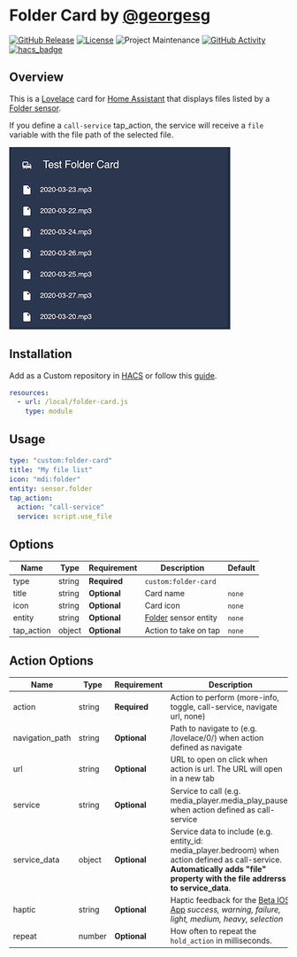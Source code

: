# Folder Card by [@georgesg](https://www.github.com/georgesg)

[![GitHub Release][releases-shield]][releases]
[![License][license-shield]](LICENSE)
![Project Maintenance][maintenance-shield]
[![GitHub Activity][commits-shield]][commits]
[![hacs_badge][hacs-shield]][hacs]


## Overview

This is a [Lovelace](https://www.home-assistant.io/lovelace) card for [Home Assistant](https://www.home-assistant.io/) that displays files listed by a [Folder sensor](https://www.home-assistant.io/integrations/folder/).

If you define a `call-service` tap_action, the service will receive a `file` variable with the file path of the selected file.

![example](assets/example.png)


## Installation

Add as a Custom repository in [HACS](https://hacs.xyz) or follow this [guide](https://github.com/thomasloven/hass-config/wiki/Lovelace-Plugins).

```yaml
resources:
  - url: /local/folder-card.js
    type: module

```

## Usage

```yaml
type: "custom:folder-card"
title: "My file list"
icon: "mdi:folder"
entity: sensor.folder
tap_action:
  action: "call-service"
  service: script.use_file
```

## Options

| Name              | Type    | Requirement  | Description                                 | Default             |
| ----------------- | ------- | ------------ | ------------------------------------------- | ------------------- |
| type              | string  | **Required** | `custom:folder-card`                        |                     |
| title             | string  | **Optional** | Card name                                   | `none`              |
| icon              | string  | **Optional** | Card icon                                   | `none`              |
| entity            | string  | **Optional** | [Folder](https://www.home-assistant.io/integrations/folder/) sensor entity | `none`              |
| tap_action        | object  | **Optional** | Action to take on tap                       | `none`              |

## Action Options

| Name            | Type   | Requirement  | Description                                                                                                                                                                        | Default     |
| --------------- | ------ | ------------ | -----------------------------------------------------------------------------------------------------------------------------------------------------------------------------------| ----------- |
| action          | string | **Required** | Action to perform (more-info, toggle, call-service, navigate url, none)                                                                                                            | `none`      |
| navigation_path | string | **Optional** | Path to navigate to (e.g. /lovelace/0/) when action defined as navigate                                                                                                            | `none`      |
| url             | string | **Optional** | URL to open on click when action is url. The URL will open in a new tab                                                                                                            | `none`      |
| service         | string | **Optional** | Service to call (e.g. media_player.media_play_pause) when action defined as call-service                                                                                           | `none`      |
| service_data    | object | **Optional** | Service data to include (e.g. entity_id: media_player.bedroom) when action defined as call-service. **Automatically adds "file" property with the file addrerss to service_data**. | `none`      |
| haptic          | string | **Optional** | Haptic feedback for the [Beta IOS App](http://home-assistant.io/ios/beta) _success, warning, failure, light, medium, heavy, selection_                                             | `none`      |
| repeat          | number | **Optional** | How often to repeat the `hold_action` in milliseconds.                                                                                                                             | `none`      |


[commits-shield]: https://img.shields.io/github/commit-activity/y/GeorgeSG/lovelace-folder-card.svg?style=flat-square
[commits]: https://github.com/GeorgeSG/lovelace-folder-card/commits/master
[devcontainer]: https://code.visualstudio.com/docs/remote/containers
[license-shield]: https://img.shields.io/github/license/GeorgeSG/lovelace-folder-card.svg?style=flat-square
[maintenance-shield]: https://img.shields.io/maintenance/yes/2020.svg?style=flat-square
[releases-shield]: https://img.shields.io/github/release/GeorgeSG/lovelace-folder-card.svg?style=flat-square
[releases]: https://github.com/GeorgeSG/lovelace-folder-card/releases
[hacs-shield]: https://img.shields.io/badge/HACS-Custom-orange.svg?style=flat-square
[hacs]: https://github.com/custom-components/hacs
